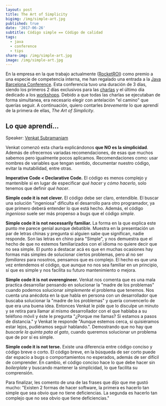 ```yaml
---
layout: post
title: The Art of Simplicity
bigimg: /img/simple-art.jpg
published: true
date: '2017-06-26'
subtitle: Código simple == Código de calidad
tags:
  - java
  - conference
  - tips
share-img: /img/simple-art.jpg
image: /img/simple-art.jpg
---
```

En la empresa en la que trabajo actualmente ([RocketROI](https://www.rocketroi.com/es/)) como premio a una especie de competencia interna, me han regalado una entrada a la [Java Barcelona Conference](http://www.jbcnconf.com/2017/). Esta conferencia tuvo una duración de 3 días, siendo los primeros 2 días exclusivos para las [charlas](http://www.jbcnconf.com/2017/talks.html) y el último día dedicado a los [workshops](http://www.jbcnconf.com/2017/workshops.html). Debido a que todas las charlas se ejecutaban de forma simultanea, era necesario elegir con antelación "el camino" que querías seguir. A continuación, quiero contarles _brevemente_ lo que aprendí de la primera de ellas, _The Art of Simplicity_.

## Lo que aprendí...

Speaker: [Venkat Subramaniam](https://twitter.com/venkat_s) 

Venkat comenzó esta charla explicándonos **que NO es la simplicidad**. Además de ofrecernos variadas recomendaciones, de esas que muchos sabemos pero igualmente pocos aplicamos. Recomendaciones como: usar nombres de variables que tengan sentido, documentar nuestro código, evitar la mutabilidad, entre otras. 

**Imperative Code < Declarative Code.** El código es menos complejo y mantenible si en lugar de especificar _qué hacer_ y _cómo hacerlo_, solo tenemos que definir _qué hacer_. 

**Simple code it is not clever.** El código debe ser claro, entendible. El buscar una solución "ingeniosa" dificulta el desarrollo para otro programador, ya que primero deberá entender lo que está hecho. Además, el código _ingenioso_ suele ser más propenso a bugs que el código _simple_.

**Simple code it is not necessarily familiar.** La forma en la que explica este punto me parece genial aunque debatible. Muestra en la presentación un par de letras chinas y pregunta si alguien sabe que significan, nadie responde. Son las letras en chino para "Simple", y nos demuestra que el hecho de que no estemos familiarizados con el idioma no quiere decir que no sea simple. El punto a destacar acá es que en muchas ocasiones hay formas más simples de solucionar ciertos problemas, pero al no ser _familiares_ para nosotros, pensamos que es complejo. El hecho es que una vez entendemos el código, que aunque no nos sea familiar en un principio, sí que es simple y nos facilita su futuro mantenimiento o mejora. 

**Simple code it is not overengineer.** Venkat nos comenta que es una mala practica desarrollar pensando en solucionar la "madre de los problemas" cuando podemos solucionar _simplemente_ el problema que tenemos. Nos cuenta una anécdota en la que habla en persona con un desarrollador que buscaba solucionar la "madre de los problemas" y quería convencerlo de que era una buena idea. Entonces Venkat le pide que lo disculpe un minuto y se retira para llamar al mismo desarrollador con el que hablaba a su teléfono móvil y éste le pregunta "¿Porque me llamas? Si estamos a pasos de distancia." y Venkat le responde "Aunque estemos cerca, si quisiéramos estar lejos, pudiéramos seguir hablando.". Demostrando que no hay que _buscarle la quinta pata al gato_, cuando queremos solucionar un problema que de por sí es simple. 

**Simple code it is not terse.** Existe una diferencia entre código conciso y código breve o corto. El código breve, en la búsqueda de ser corto puede dar espacio a bugs o comportamientos no esperados, además de ser difícil de comprender. En cambio, el código conciso hace lo que debe hacer sin _boilerplate_ y buscando mantener la simplicidad, lo que facilita su comprensión. 

Para finalizar, les comento de una de las frases que dijo que me gustó mucho: "Existen 2 formas de hacer software, la primera es hacerlo tan simple que sea obvio que no tiene deficiencias. La segunda es hacerlo tan complejo que no sea obvio que tiene deficiencias."
